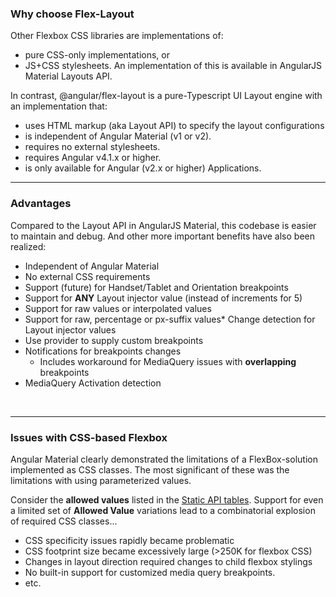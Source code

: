 ### Why choose Flex-Layout

Other Flexbox CSS libraries are implementations of:

* pure CSS-only implementations, or 
* JS+CSS stylesheets. An implementation of this is available in AngularJS Material Layouts API.

In contrast, @angular/flex-layout is a pure-Typescript UI Layout engine with an implementation that: 

*  uses HTML markup (aka Layout API) to specify the layout configurations
*  is independent of Angular Material (v1 or v2).
*  requires no external stylesheets.
*  requires Angular v4.1.x or higher.
*  is only available for Angular (v2.x or higher) Applications.

----

### Advantages 

Compared to the Layout API in AngularJS Material, this codebase is easier to maintain and debug.
And other more important benefits have also been realized:

* Independent of Angular Material 
* No external CSS requirements
* Support (future) for Handset/Tablet and Orientation breakpoints
* Support for **ANY** Layout injector value (instead of increments for 5)
* Support for raw values or interpolated values
* Support for raw, percentage or px-suffix values*  Change detection for Layout injector values
* Use provider to supply custom breakpoints
* Notifications for breakpoints changes
  * Includes workaround for MediaQuery issues with **overlapping** breakpoints
* MediaQuery Activation detection 

<br/>

----

### Issues with CSS-based Flexbox

Angular Material clearly demonstrated the limitations of a FlexBox-solution implemented as CSS classes. The most 
significant of these was the limitations with using parameterized values. 

Consider the **allowed values** listed in the 
[Static API tables](https://github.com/angular/flex-layout/wiki/Declarative-API-Overview#api-for-dom-containers). 
Support for even a limited set of **Allowed Value** variations lead to a combinatorial explosion of required CSS classes... 

* CSS specificity issues rapidly became problematic
* CSS footprint size became excessively large (>250K for flexbox CSS)
* Changes in layout direction required changes to child flexbox stylings
* No built-in support for customized media query breakpoints.
* etc.
